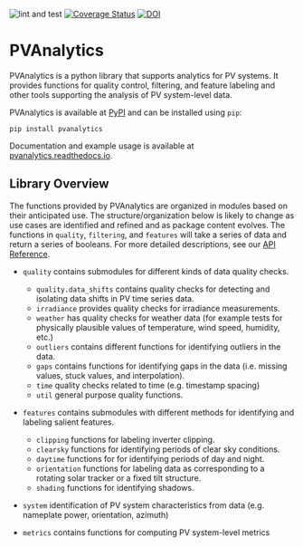 ![lint and test](https://github.com/pvlib/pvanalytics/workflows/lint%20and%20test/badge.svg)
[![Coverage Status](https://coveralls.io/repos/github/pvlib/pvanalytics/badge.svg?branch=master)](https://coveralls.io/github/pvlib/pvanalytics?branch=master)
[![DOI](https://zenodo.org/badge/DOI/10.5281/zenodo.6110569.svg)](https://doi.org/10.5281/zenodo.6110569)


# PVAnalytics

PVAnalytics is a python library that supports analytics for PV
systems. It provides functions for quality control, filtering, and
feature labeling and other tools supporting the analysis of PV
system-level data.

PVAnalytics is available at [PyPI](https://pypi.org/project/pvanalytics/)
and can be installed using `pip`:

    pip install pvanalytics

Documentation and example usage is available at 
[pvanalytics.readthedocs.io](https://pvanalytics.readthedocs.io).

## Library Overview

The functions provided by PVAnalytics are organized in modules based
on their anticipated use.  The structure/organization below is likely
to change as use cases are identified and refined and as package
content evolves.  The functions in `quality`, `filtering`, and
`features` will take a series of data and return a series of booleans.
For more detailed descriptions, see our
[API Reference](https://pvanalytics.readthedocs.io/en/stable/api.html).

* `quality` contains submodules for different kinds of data quality
  checks.
  * `quality.data_shifts` contains quality checks for detecting and 
    isolating data shifts in PV time series data.
  * `irradiance` provides quality checks for irradiance
    measurements. 
  * `weather` has quality checks for weather data (for example tests
    for physically plausible values of temperature, wind speed,
    humidity, etc.)
  * `outliers` contains different functions for identifying outliers
    in the data.
  * `gaps` contains functions for identifying gaps in the data
    (i.e. missing values, stuck values, and interpolation).
  * `time` quality checks related to time (e.g. timestamp spacing)
  * `util` general purpose quality functions.

* `features` contains submodules with different methods for
  identifying and labeling salient features.
  * `clipping` functions for labeling inverter clipping.
  * `clearsky` functions for identifying periods of clear sky
    conditions.
  * `daytime` functions for for identifying periods of day and night.
  * `orientation` functions for labeling data as corresponding to
    a rotating solar tracker or a fixed tilt structure.
  * `shading` functions for identifying shadows.
* `system` identification of PV system characteristics from data
  (e.g. nameplate power, orientation, azimuth)
* `metrics` contains functions for computing PV system-level metrics
